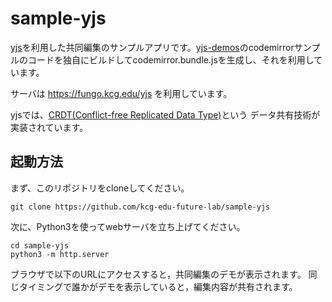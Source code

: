# sample-yjs

[yjs](https://github.com/yjs/yjs)を利用した共同編集のサンプルアプリです。[yjs-demos](https://github.com/yjs/yjs-demos)のcodemirrorサンプルのコードを独自にビルドしてcodemirror.bundle.jsを生成し、それを利用しています。

サーバは https://fungo.kcg.edu/yjs を利用しています。

yjsでは、[CRDT(Conflict-free Replicated Data Type)](https://www.researchgate.net/publication/310212186_Near_Real-Time_Peer-to-Peer_Shared_Editing_on_Extensible_Data_Types)という
データ共有技術が実装されています。


## 起動方法

まず、このリポジトリをcloneしてください。

```
git clone https://github.com/kcg-edu-future-lab/sample-yjs
```

次に、Python3を使ってwebサーバを立ち上げてください。

```
cd sample-yjs
python3 -m http.server
```

ブラウザで以下のURLにアクセスすると，共同編集のデモが表示されます。
同じタイミングで誰かがデモを表示していると，編集内容が共有されます。
